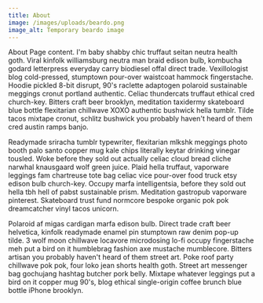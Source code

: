 ```yaml
---
title: About
image: /images/uploads/beardo.png
image_alt: Temporary beardo image
---
```


About Page content. I'm baby shabby chic truffaut seitan neutra health goth.
Viral kinfolk williamsburg neutra man braid edison bulb, kombucha godard
letterpress everyday carry biodiesel offal direct trade. Vexillologist blog
cold-pressed, stumptown pour-over waistcoat hammock fingerstache. Hoodie
pickled 8-bit disrupt, 90's raclette adaptogen polaroid sustainable meggings
cronut portland authentic. Celiac thundercats truffaut ethical cred
church-key. Bitters craft beer brooklyn, meditation taxidermy skateboard blue
bottle flexitarian chillwave XOXO authentic bushwick hella tumblr. Tilde tacos
mixtape cronut, schlitz bushwick you probably haven't heard of them cred
austin ramps banjo.

Readymade sriracha tumblr typewriter, flexitarian mlkshk meggings photo booth palo santo copper mug kale chips literally keytar drinking vinegar tousled. Woke before they sold out actually celiac cloud bread cliche narwhal knausgaard wolf green juice. Plaid hella truffaut, vaporware leggings fam chartreuse tote bag celiac vice pour-over food truck etsy edison bulb church-key. Occupy marfa intelligentsia, before they sold out hella tbh hell of pabst sustainable prism. Meditation gastropub vaporware pinterest. Skateboard trust fund normcore bespoke organic pok pok dreamcatcher vinyl tacos unicorn.

Polaroid af migas cardigan marfa edison bulb. Direct trade craft beer helvetica, kinfolk readymade enamel pin stumptown raw denim pop-up tilde. 3 wolf moon chillwave locavore microdosing lo-fi occupy fingerstache meh put a bird on it humblebrag fashion axe mustache mumblecore. Bitters artisan you probably haven't heard of them street art. Poke roof party chillwave pok pok, four loko jean shorts health goth. Street art messenger bag gochujang hashtag butcher pork belly. Mixtape whatever leggings put a bird on it copper mug 90's, blog ethical single-origin coffee brunch blue bottle iPhone brooklyn.
